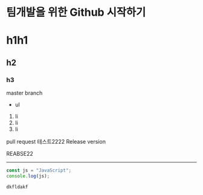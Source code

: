 # 팀개발을 위한 Github 시작하기
# h1h1
## h2
### h3

master branch

* ul

1. li
2. li
3. li

pull request 테스트2222
Release version

REABSE22
 
---
~~~js
const js = "JavaScript";
console.log(js);
~~~
 `dkfldakf`




